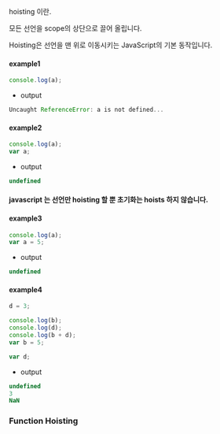 hoisting 이란.  

모든 선언을 scope의 상단으로 끌어 올립니다.  

Hoisting은 선언을 맨 위로 이동시키는 JavaScript의 기본 동작입니다.  



#### example1
~~~javascript
console.log(a);
~~~
- output  
~~~javascript
Uncaught ReferenceError: a is not defined...
~~~

#### example2
~~~javascript
console.log(a);
var a;
~~~

- output  
~~~javascript
undefined
~~~

#### javascript 는 선언만 hoisting 할 뿐 초기화는 hoists 하지 않습니다.
#### example3
~~~javascript
console.log(a);
var a = 5;
~~~
- output  
~~~javascript
undefined
~~~

#### example4
~~~javascript
d = 3;

console.log(b);
console.log(d);
console.log(b + d);
var b = 5;

var d;
~~~
- output  
~~~javascript
undefined
3
NaN
~~~



### Function Hoisting
